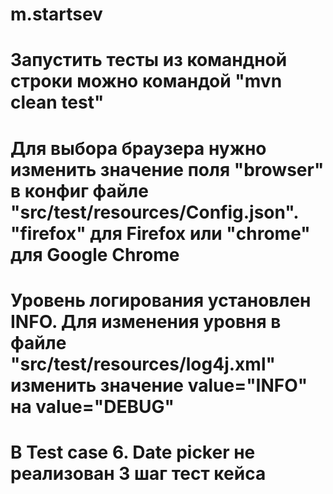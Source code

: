# m.startsev

# Запустить тесты из командной строки можно командой "mvn clean test"

# Для выбора браузера нужно изменить значение поля "browser" в конфиг файле "src/test/resources/Config.json". "firefox" для Firefox или "chrome" для Google Chrome

# Уровень логирования установлен INFO. Для изменения уровня в файле "src/test/resources/log4j.xml" изменить значение value="INFO" на value="DEBUG"

# В Test case 6. Date picker не реализован 3 шаг тест кейса
